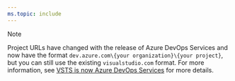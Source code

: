 ```yaml
---
ms.topic: include
---
```


> [!NOTE]
> Project URLs have changed with the release of Azure DevOps Services and now have the format `dev.azure.com\{your organization}\{your project}`, but you can still use the existing `visualstudio.com` format. For more information, see [VSTS is now Azure DevOps Services](/azure/devops/user-guide/what-happened-vsts) for more details.